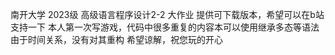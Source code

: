 南开大学 2023级 高级语言程序设计2-2 大作业
  提供可下载版本，希望可以在b站支持一下
  本人第一次写游戏，代码中很多重复的内容本可以使用继承多态等语法
  由于时间关系，没有对其重构
希望谅解，祝您玩的开心
